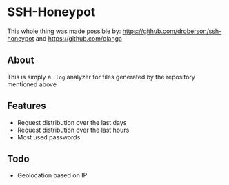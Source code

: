# SSH-Honeypot
This whole thing was made possible by: https://github.com/droberson/ssh-honeypot and https://github.com/olanga

## About
This is simply a `.log` analyzer for files generated by the repository mentioned above

## Features
- Request distribution over the last days
- Request distribution over the last hours
- Most used passwords

## Todo
- Geolocation based on IP
